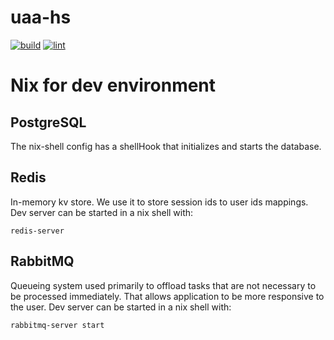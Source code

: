 # uaa-hs

[![build](https://github.com/nieled/uaa-hs/actions/workflows/build.yml/badge.svg)](https://github.com/nieled/uaa-hs/actions/workflows/build.yml)
[![lint](https://github.com/nieled/uaa-hs/actions/workflows/hlint.yml/badge.svg)](https://github.com/nieled/uaa-hs/actions/workflows/hlint.yml)

# Nix for dev environment

## PostgreSQL

The nix-shell config has a shellHook that initializes and starts the database.

## Redis

In-memory kv store. We use it to store session ids to user ids mappings. Dev server can be started in a nix shell with:

```
redis-server
```

## RabbitMQ

Queueing system used primarily to offload tasks that are
not necessary to be processed immediately. That allows application to be more responsive to the user. Dev server can be started in a nix shell with:

```
rabbitmq-server start
```